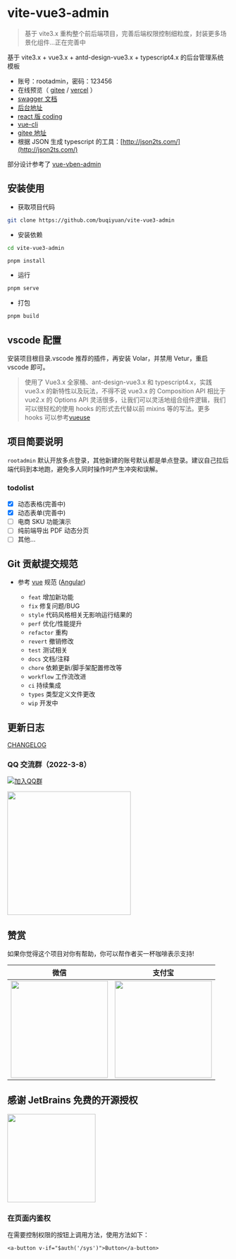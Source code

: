 # vite-vue3-admin

> 基于 vite3.x 重构整个前后端项目，完善后端权限控制细粒度，封装更多场景化组件...正在完善中

基于 vite3.x + vue3.x + antd-design-vue3.x + typescript4.x 的后台管理系统模板

- 账号：rootadmin，密码：123456
- 在线预览（ [gitee](http://buqiyuan.gitee.io/vite-vue3-admin/) / [vercel](https://vite-vue3-admin.vercel.app/) ）
- [swagger 文档](https://nest-api.buqiyuan.site/swagger-api/)
- [后台地址](https://github.com/buqiyuan/nest-admin)
- [react 版 coding](https://github.com/buqiyuan/react-antd-admin)
- [vue-cli](https://github.com/buqiyuan/vite-vue3-admin)
- [gitee 地址](https://gitee.com/buqiyuan/vite-vue3-admin)
- 根据 JSON 生成 typescript 的工具：[http://json2ts.com/](http://json2ts.com/)

部分设计参考了 [vue-vben-admin](https://github.com/vbenjs/vue-vben-admin)

## 安装使用

- 获取项目代码

```bash
git clone https://github.com/buqiyuan/vite-vue3-admin
```

- 安装依赖

```bash
cd vite-vue3-admin

pnpm install

```

- 运行

```bash
pnpm serve
```

- 打包

```bash
pnpm build
```

## vscode 配置

安装项目根目录.vscode 推荐的插件，再安装 Volar，并禁用 Vetur，重启 vscode 即可。

> 使用了 Vue3.x 全家桶、ant-design-vue3.x 和 typescript4.x，实践 vue3.x 的新特性以及玩法，不得不说 vue3.x 的 Composition API 相比于 vue2.x 的 Options API 灵活很多，让我们可以灵活地组合组件逻辑，我们可以很轻松的使用 hooks 的形式去代替以前 mixins 等的写法。更多 hooks 可以参考[vueuse](https://vueuse.org/functions.html)

## 项目简要说明

`rootadmin` 默认开放多点登录，其他新建的账号默认都是单点登录。建议自己拉后端代码到本地跑，避免多人同时操作时产生冲突和误解。

### todolist

- [x] 动态表格(完善中)
- [x] 动态表单(完善中)
- [ ] 电商 SKU 功能演示
- [ ] 纯前端导出 PDF 动态分页
- [ ] 其他...

## Git 贡献提交规范

- 参考 [vue](https://github.com/vuejs/vue/blob/dev/.github/COMMIT_CONVENTION.md) 规范 ([Angular](https://github.com/conventional-changelog/conventional-changelog/tree/master/packages/conventional-changelog-angular))

  - `feat` 增加新功能
  - `fix` 修复问题/BUG
  - `style` 代码风格相关无影响运行结果的
  - `perf` 优化/性能提升
  - `refactor` 重构
  - `revert` 撤销修改
  - `test` 测试相关
  - `docs` 文档/注释
  - `chore` 依赖更新/脚手架配置修改等
  - `workflow` 工作流改进
  - `ci` 持续集成
  - `types` 类型定义文件更改
  - `wip` 开发中

## 更新日志

[CHANGELOG](./CHANGELOG.md)

### QQ 交流群（2022-3-8）

[![加入QQ群](https://img.shields.io/badge/570108996-blue.svg)](https://qm.qq.com/cgi-bin/qm/qr?k=ID-KcAOdPUPWVgAnsPLF3gRdHLc8GURO&jump_from=webapi)

<div><img src="https://cdn.jsdelivr.net/gh/buqiyuan/MyImageHosting/imgs/vue3-antdv-admin/qq_group.jpg" height="280" /></div>

## 赞赏

如果你觉得这个项目对你有帮助，你可以帮作者买一杯咖啡表示支持!

| 微信 | 支付宝 |
| :-: | :-: |
| <img src="https://cdn.jsdelivr.net/gh/buqiyuan/MyImageHosting/imgs/vue3-antdv-admin/weixin.jpg" height="220" /> | <img src="https://cdn.jsdelivr.net/gh/buqiyuan/MyImageHosting/imgs/vue3-antdv-admin/zhifubao.jpg" height="220" /> |

## 感谢 JetBrains 免费的开源授权

<a href="https://www.jetbrains.com/?from=Mybatis-PageHelper" target="_blank">
<img src="https://user-images.githubusercontent.com/1787798/69898077-4f4e3d00-138f-11ea-81f9-96fb7c49da89.png" height="200"/></a>

### 在页面内鉴权

在需要控制权限的按钮上调用方法，使用方法如下：

```vue
<a-button v-if="$auth('/sys')">Button</a-button>
```
